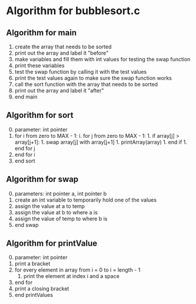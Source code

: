 # Algorithm for bubblesort.c
## Algorithm for main
1. create the array that needs to be sorted
1. print out the array and label it "before"
1. make variables and fill them with int values for testing the swap function
1. print these variables
1. test the swap function by calling it with the test values
1. print the test values again to make sure the swap function works
1. call the sort function with the array that needs to be sorted
1. print out the array and label it "after"
1. end main
## Algorithm for sort
0. parameter: int pointer
1. for i from zero to MAX - 1:
       i. for j from zero to MAX - 1:
           1. if array[j] > array[j+1]:
              1. swap array[j] with array[j+1]
              1. printArray(array)
              1. end if
	   1. end for j
1. end for i
1. end sort
## Algorithm for swap
0. parameters: int pointer a, int pointer b
1. create an int variable to temporarily hold one of the values
1. assign the value at a to temp
1. assign the value at b to where a is
1. assign the value of temp to where b is
1. end swap
## Algorithm for printValue
0. parameter: int pointer
1. print a bracket
1. for every element in array from i = 0 to i = length - 1
    1. print the element at index i and a space
1. end for
1. print a closing bracket
1. end printValues 
